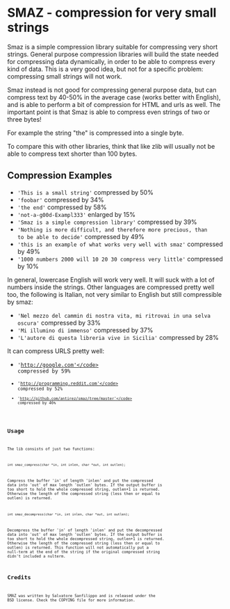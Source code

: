 SMAZ - compression for very small strings
=========================================

Smaz is a simple compression library suitable for compressing very short
strings. General purpose compression libraries will build the state needed
for compressing data dynamically, in order to be able to compress every kind
of data. This is a very good idea, but not for a specific problem: compressing
small strings will not work.

Smaz instead is not good for compressing general purpose data, but can compress
text by 40-50% in the average case (works better with English), and is able to
perform a bit of compression for HTML and urls as well. The important point is
that Smaz is able to compress even strings of two or three bytes!

For example the string "the" is compressed into a single byte.

To compare this with other libraries, think that like zlib will usually not be
able to compress text shorter than 100 bytes.

Compression Examples
--------------------

* <code>'This is a small string'</code> compressed by 50%
* <code>'foobar'</code> compressed by 34%
* <code>'the end'</code> compressed by 58%
* <code>'not-a-g00d-Exampl333'</code> enlarged by 15%
* <code>'Smaz is a simple compression library'</code> compressed by 39%
* <code>'Nothing is more difficult, and therefore more precious, than to be able to decide'</code> compressed by 49%
* <code>'this is an example of what works very well with smaz'</code> compressed by 49%
* <code>'1000 numbers 2000 will 10 20 30 compress very little'</code> compressed by 10%

In general, lowercase English will work very well. It will suck with a lot
of numbers inside the strings. Other languages are compressed pretty well too,
the following is Italian, not very similar to English but still compressible
by smaz:

* <code>'Nel mezzo del cammin di nostra vita, mi ritrovai in una selva oscura'</code> compressed by 33%
* <code>'Mi illumino di immenso'</code> compressed by 37%
* <code>'L'autore di questa libreria vive in Sicilia'</code> compressed by 28%

It can compress URLS pretty well:

* <code>'http://google.com'</code> compressed by 59%
* <code>'http://programming.reddit.com'</code> compressed by 52%
* <code>'http://github.com/antirez/smaz/tree/master'</code> compressed by 46%

Usage
-----

The lib consists of just two functions:

    int smaz_compress(char *in, int inlen, char *out, int outlen);

Compress the buffer 'in' of length 'inlen' and put the compressed data into
'out' of max length 'outlen' bytes. If the output buffer is too short to hold
the whole compressed string, outlen+1 is returned. Otherwise the length of the
compressed string (less then or equal to outlen) is returned.

    int smaz_decompress(char *in, int inlen, char *out, int outlen);

Decompress the buffer 'in' of length 'inlen' and put the decompressed data into
'out' of max length 'outlen' bytes. If the output buffer is too short to hold
the whole decompressed string, outlen+1 is returned. Otherwise the length of the
compressed string (less then or equal to outlen) is returned. This function will
not automatically put a null-term at the end of the string if the original
compressed string didn't included a nulterm.


Credits
-------

SMAZ was written by Salvatore Sanfilippo and is released under the BSD license.
Check the COPYING file for more information.



